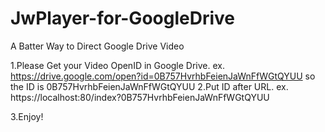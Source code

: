 # JwPlayer-for-GoogleDrive
A Batter Way to Direct Google Drive Video

1.Please Get your Video OpenID in Google Drive.
  ex. https://drive.google.com/open?id=0B757HvrhbFeienJaWnFfWGtQYUU
      so the ID is 0B757HvrhbFeienJaWnFfWGtQYUU
2.Put ID after URL.
  ex. https://localhost:80/index?0B757HvrhbFeienJaWnFfWGtQYUU
  
3.Enjoy!
